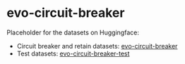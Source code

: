 # evo-circuit-breaker

Placeholder for the datasets on Huggingface:

- Circuit breaker and retain datasets: [evo-circuit-breaker](https://huggingface.co/datasets/onuralp/evo-circuit-breaker)
- Test datasets: [evo-circuit-breaker-test](https://huggingface.co/datasets/onuralp/evo-circuit-breaker-test)
